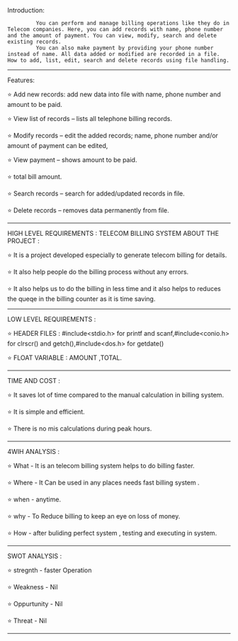 Introduction:

             You can perform and manage billing operations like they do in Telecom companies. Here, you can add records with name, phone number and the amount of payment. You can view, modify, search and delete existing records.
             You can also make payment by providing your phone number instead of name. All data added or modified are recorded in a file. How to add, list, edit, search and delete records using file handling.
_______________________________________________________________________________________________________________________________________________________________________________            

Features:

  ⭐ Add new records: add new data into file with name, phone number and amount to be paid.
  
  ⭐ View list of records – lists all telephone billing records.
  
  ⭐ Modify records – edit the added records; name, phone number and/or amount of payment can be edited,
  
  ⭐ View payment – shows amount to be paid.
  
  ⭐ total bill amount.
  
  ⭐ Search records – search for added/updated records in file.
  
  ⭐ Delete records – removes data permanently from file.
 
______________________________________________________________________________________________________________________________________________________________________________   
  

HIGH LEVEL REQUIREMENTS : TELECOM BILLING SYSTEM ABOUT THE PROJECT :
  
  ⭐ It is a project developed especially to generate telecom billing for details.
  
  ⭐ It also help people do the billing process without any errors.
  
  ⭐ It also helps us to do the billing in less time and it also helps to reduces the queqe in the billing counter as it is time saving.
  
 _______________________________________________________________________________________________________________________________________________________________________________   
  
LOW LEVEL REQUIREMENTS :

  ⭐ HEADER FILES : #include<stdio.h> for printf and scanf,#include<conio.h> for clrscr() and getch(),#include<dos.h> for getdate()
  
  ⭐ FLOAT VARIABLE : AMOUNT ,TOTAL.
  
________________________________________________________________________________________________________________________________________________________________________________   
  
TIME AND COST :

  ⭐ It saves lot of time compared to the manual calculation in billing system.
  
  ⭐ It is simple and efficient.
  
  ⭐ There is no mis calculations during peak hours.
  
________________________________________________________________________________________________________________________________________________________________________________   
  
4WIH ANALYSIS :

  ⭐ What - It is an telecom billing system helps to do billing faster.
  
  ⭐ Where - It Can be used in any places needs fast billing system .
  
  ⭐ when - anytime.
  
  ⭐ why - To Reduce billing to keep an eye on loss of money.
  
  ⭐ How - after buliding perfect system , testing and executing in system.
  
________________________________________________________________________________________________________________________________________________________________________________ 
  
SWOT ANALYSIS :

  ⭐ stregnth - faster Operation
  
  ⭐ Weakness - Nil
  
  ⭐ Oppurtunity - Nil
  
  ⭐ Threat - Nil
  
________________________________________________________________________________________________________________________________________________________________________________ 






 

 
  
